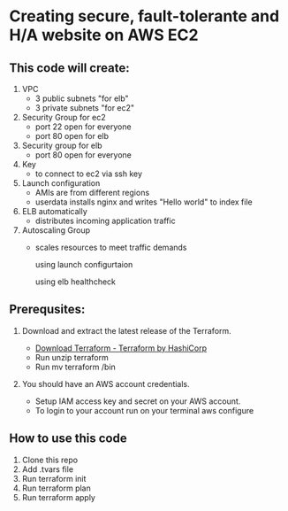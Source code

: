 # Creating secure, fault-tolerante and H/A website on AWS EC2
## This code will create:
1. VPC 
   - 3 public subnets "for elb"
   - 3 private subnets "for ec2"
2. Security Group for ec2
   - port 22 open for everyone 
   - port 80 open for elb 
3. Security group for elb
   - port 80 open for everyone 
4. Key 
   - to connect to ec2 via ssh key
5. Launch configuration
   - AMIs are from different regions 
   - userdata installs nginx and writes "Hello world" to index file
6. ELB automatically 
   - distributes incoming application traffic 
7. Autoscaling Group
   - scales resources to meet traffic demands 

     using launch configurtaion

     using elb healthcheck 

   
## Prerequsites: 
 
1. Download and extract the  latest release of the Terraform. 
   -  [Download Terraform - Terraform by HashiCorp](https://www.terraform.io/downloads.html)
   -  Run unzip terraform
   -  Run mv terraform /bin

2. You should have an AWS account credentials. 
   -  Setup IAM access key and secret on your AWS account.
   -  To login to your account run on your terminal aws configure

## How to use this code 

1. Clone this repo
2. Add .tvars file
3. Run terraform init
4. Run terraform plan
5. Run terraform apply

